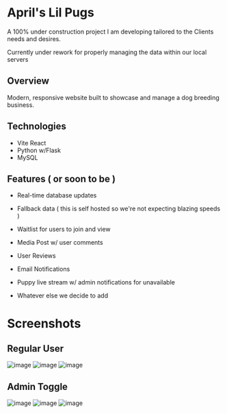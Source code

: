 # April's Lil Pugs

A 100% under construction project I am developing tailored to the Clients needs and desires. 

Currently under rework for properly managing the data within our local servers

## Overview
Modern, responsive website built to showcase and manage a dog breeding business.

## Technologies
- Vite React
- Python w/Flask
- MySQL

## Features ( or soon to be )
- Real-time database updates
- Fallback data ( this is self hosted so we're not expecting blazing speeds )
- Waitlist for users to join and view
- Media Post w/ user comments
- User Reviews
- Email Notifications
- Puppy live stream w/ admin notifications for unavailable

- Whatever else we decide to add 
  
# Screenshots
## Regular User
![image](https://github.com/user-attachments/assets/ac047e24-6059-46a3-989a-5001d175150a)
![image](https://github.com/user-attachments/assets/f3cc550d-a993-418f-9be2-c7d91cd8b425)
![image](https://github.com/user-attachments/assets/df198408-fc5e-473b-b5b5-ab596c75b8f6)

## Admin Toggle
![image](https://github.com/user-attachments/assets/1c44f3de-1269-48a2-9c31-39bdadcdfe3c)
![image](https://github.com/user-attachments/assets/86b5b4d0-bdee-4b25-9bec-d9892c1e872a)
![image](https://github.com/user-attachments/assets/0ab5b56d-5508-4386-b562-2fcd43189c2b)

